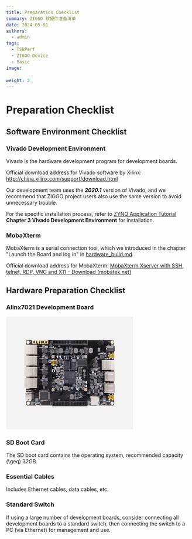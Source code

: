```yaml
---
title: Preparation Checklist
summary: ZIGGO 软硬件准备清单
date: 2024-05-01
authors:
  - admin
tags:
  - TSNPerf
  - ZIGGO-Device
  - Basic
image:
  
weight: 2
---
```

# Preparation Checklist
## Software Environment Checklist

### Vivado Development Environment

Vivado is the hardware development program for development boards.

Official download address for Vivado software by Xilinx: http://china.xilinx.com/support/download.html

Our development team uses the ***2020.1*** version of Vivado, and we recommend that ZIGGO project users also use the same version to avoid unnecessary trouble.

For the specific installation process, refer to [ZYNQ Application Tutorial](https://cloud.tsinghua.edu.cn/f/f9f1a4f92a344e8e9c2c/) **Chapter 3 Vivado Development Environment** for installation.

### MobaXterm

MobaXterm is a serial connection tool, which we introduced in the chapter "Launch the Board and log in" in [hardware_build.md](/ziggo_book/docs/device/hardware-build/).

Official download address for MobaXterm: [MobaXterm Xserver with SSH, telnet, RDP, VNC and X11 - Download (mobatek.net)](https://mobaxterm.mobatek.net/download.html)

## Hardware Preparation Checklist

### Alinx7021 Development Board

<img src="./alinx7021.png" alt="Alinx" style="zoom:50%;" />

### SD Boot Card

The SD boot card contains the operating system, recommended capacity \(\geq\) 32GB.

### Essential Cables

Includes Ethernet cables, data cables, etc.

### Standard Switch

If using a large number of development boards, consider connecting all development boards to a standard switch, then connecting the switch to a PC (via Ethernet) for management and use.